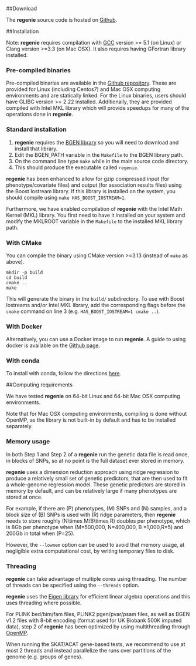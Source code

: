 ##Download

The **regenie** source code is hosted on
[Github](https://github.com/rgcgithub/regenie).

##Installation

Note: **regenie** requires compilation with 
[GCC](https://gcc.gnu.org) version >= 5.1 (on Linux) 
or Clang version >=3.3 (on Mac OSX). 
It also requires having GFortran library installed.

### Pre-compiled binaries

Pre-compiled binaries are available in the 
[Github repository](https://github.com/rgcgithub/regenie/releases).
These are provided for Linux (including Centos7) and Mac OSX 
computing environments and are statically linked. 
For the Linux binaries, users should have GLIBC version >= 2.22 installed.
Additionally, they are provided compiled with Intel MKL library which
will provide speedups for many of the operations done in **regenie**. 


### Standard installation
1. **regenie** requires the
  [BGEN library](https://enkre.net/cgi-bin/code/bgen/dir?ci=trunk) so
  you will need to download and install that library.
2. Edit the BGEN_PATH variable in the `Makefile`
   to the BGEN library path.
3. On the command line type `make` while in the main source code directory.
4. This should produce the executable called `regenie`.

**regenie** has been enhanced to allow for gzip compressed input 
(for phenotype/covariate files) and output (for association results files)
 using the Boost Iostream library. 
If this library is installed on the system, you should compile using 
`make HAS_BOOST_IOSTREAM=1`. 

Furthermore, we have enabled compilation of **regenie** with
the Intel Math Kernel (MKL) library. You first need to have it installed 
on your system and modify the MKLROOT variable in the `Makefile`
to the installed MKL library path.

### With CMake
You can compile the binary using CMake version >=3.13 (instead of `make` as above).
```
mkdir -p build
cd build
cmake ..
make
```
This will generate the binary in the `build/` subdirectory. 
To use with Boost Iostreams and/or Intel MKL library,
add the corresponding flags before the `cmake` command on line 3
(e.g. `HAS_BOOST_IOSTREAM=1 cmake ..`).

### With Docker
Alternatively, you can use a Docker image to run **regenie**. 
A guide to using docker is available on 
the [Github page](https://github.com/rgcgithub/regenie/wiki/Using-docker).

### With conda
To install with conda, follow the directions 
[here](https://anaconda.org/bioconda/regenie).



##Computing requirements

We have tested **regenie** on 64-bit Linux and 64-bit Mac OSX computing environments.
 
Note that for Mac OSX computing environments, compiling is done without OpenMP, as the library is not built-in by default and has to be installed separately. 

### Memory usage
In both Step 1 and Step 2 of a **regenie** run the genetic data file is
read once, in blocks of SNPs, so at no point is the full dataset ever stored in
memory.

**regenie** uses a dimension reduction approach using ridge regression
  to produce a relatively small set of genetic predictors, that are
  then used to fit a whole-genome regression model. These genetic
  predictors are stored in memory by default, and can be relatively
  large if many phenotypes are stored at once.

For example, if there are \(P\) phenotypes, \(M\) SNPs and \(N\) samples, and a
block size of \(B\) SNPs is used with \(R\) ridge parameters,
 then **regenie** needs to store roughly \(N\times M/B\times R\)
doubles per phenotype, which is 8Gb per phenotype when \(M=500,000,
N=400,000, B =1,000,R=5\) and 200Gb in total when \(P=25\).

However, the `--lowmem` option can be used to avoid that memory usage,
at negligible extra computational cost, by writing temporary files to disk.

### Threading

**regenie** can take advantage of multiple cores using threading. The
number of threads can be specified using the `--threads` option.

**regenie** uses the [Eigen library](http://eigen.tuxfamily.org/index.php?title=Main_Page) for 
efficient linear algebra operations and this uses threading where possible.

For PLINK bed/bim/fam files, PLINK2 pgen/pvar/psam files, as well as BGEN v1.2 files with 8-bit encoding (format used for UK Biobank
500K imputed data), step 2 of **regenie** has been optimized by 
using multithreading through [OpenMP](https://www.openmp.org).

When running the SKAT/ACAT gene-based tests, we recommend to use at most 2 threads and 
instead parallelize the runs over partitions of the genome (e.g. groups of genes).

